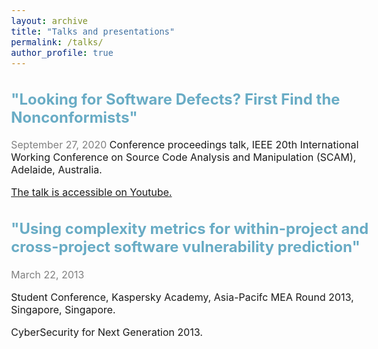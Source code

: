 ```yaml
---
layout: archive
title: "Talks and presentations"
permalink: /talks/
author_profile: true
---
```

<style type="text/css">
  body{
  font-size: 12pt;
}
  ##{
  color: #69ACC5;
}
  h2{
  color: #69ACC5;
}
</style>

## "Looking for Software Defects? First Find the Nonconformists"
<span style="color:grey">September 27, 2020</span>
Conference proceedings talk, IEEE 20th International Working Conference on Source Code Analysis and Manipulation (SCAM), Adelaide, Australia.

[The talk is accessible on Youtube. ](https://www.youtube.com/watch?v=OtLA-NlMJ7I)

## "Using complexity metrics for within-project and cross-project software vulnerability prediction"
<span style="color:grey">March 22, 2013</span>

Student Conference, Kaspersky Academy, Asia-Pacifc MEA Round 2013, Singapore, Singapore.

CyberSecurity for Next Generation 2013.
